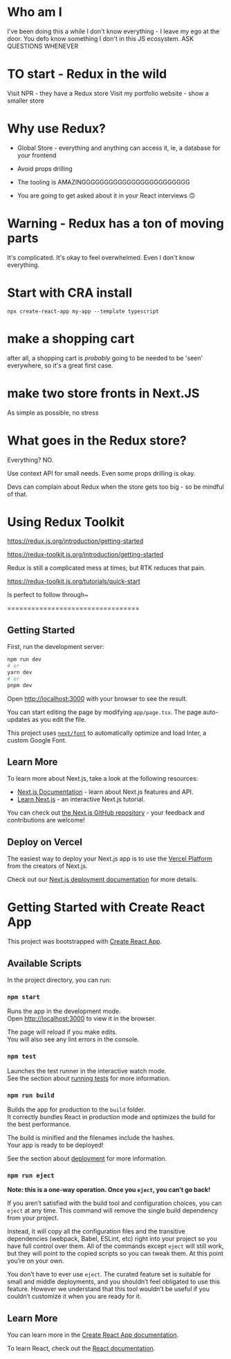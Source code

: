 # Who am I

I've been doing this a while
I don't know everything - I leave my ego at the door. You defo know something I don't in this JS ecosystem.
ASK QUESTIONS WHENEVER

# TO start - Redux in the wild

Visit NPR - they have a Redux store
Visit my portfolio website - show a smaller store

# Why use Redux?

- Global Store - everything and anything can access it, ie, a database for your frontend
- Avoid props drilling
- The tooling is AMAZINGGGGGGGGGGGGGGGGGGGGGGGG

- You are going to get asked about it in your React interviews 🙃

# Warning - Redux has a ton of moving parts

It's complicated. It's okay to feel overwhelmed. Even I don't know everything.

# Start with CRA install

```
npx create-react-app my-app --template typescript
```

# make a shopping cart

after all, a shopping cart is _probably_ going to be needed to be 'seen' everywhere, so it's a great first case.

# make two store fronts in Next.JS

As simple as possible, no stress

# What goes in the Redux store?

Everything? NO.

Use context API for small needs. Even some props drilling is okay.

Devs can complain about Redux when the store gets too big - so be mindful of that.

# Using Redux Toolkit

https://redux.js.org/introduction/getting-started

https://redux-toolkit.js.org/introduction/getting-started

Redux is still a complicated mess at times, but RTK reduces that pain.

https://redux-toolkit.js.org/tutorials/quick-start

Is perfect to follow through~

=================================

## Getting Started

First, run the development server:

```bash
npm run dev
# or
yarn dev
# or
pnpm dev
```

Open [http://localhost:3000](http://localhost:3000) with your browser to see the result.

You can start editing the page by modifying `app/page.tsx`. The page auto-updates as you edit the file.

This project uses [`next/font`](https://nextjs.org/docs/basic-features/font-optimization) to automatically optimize and load Inter, a custom Google Font.

## Learn More

To learn more about Next.js, take a look at the following resources:

- [Next.js Documentation](https://nextjs.org/docs) - learn about Next.js features and API.
- [Learn Next.js](https://nextjs.org/learn) - an interactive Next.js tutorial.

You can check out [the Next.js GitHub repository](https://github.com/vercel/next.js/) - your feedback and contributions are welcome!

## Deploy on Vercel

The easiest way to deploy your Next.js app is to use the [Vercel Platform](https://vercel.com/new?utm_medium=default-template&filter=next.js&utm_source=create-next-app&utm_campaign=create-next-app-readme) from the creators of Next.js.

Check out our [Next.js deployment documentation](https://nextjs.org/docs/deployment) for more details.

# Getting Started with Create React App

This project was bootstrapped with [Create React App](https://github.com/facebook/create-react-app).

## Available Scripts

In the project directory, you can run:

### `npm start`

Runs the app in the development mode.\
Open [http://localhost:3000](http://localhost:3000) to view it in the browser.

The page will reload if you make edits.\
You will also see any lint errors in the console.

### `npm test`

Launches the test runner in the interactive watch mode.\
See the section about [running tests](https://facebook.github.io/create-react-app/docs/running-tests) for more information.

### `npm run build`

Builds the app for production to the `build` folder.\
It correctly bundles React in production mode and optimizes the build for the best performance.

The build is minified and the filenames include the hashes.\
Your app is ready to be deployed!

See the section about [deployment](https://facebook.github.io/create-react-app/docs/deployment) for more information.

### `npm run eject`

**Note: this is a one-way operation. Once you `eject`, you can’t go back!**

If you aren’t satisfied with the build tool and configuration choices, you can `eject` at any time. This command will remove the single build dependency from your project.

Instead, it will copy all the configuration files and the transitive dependencies (webpack, Babel, ESLint, etc) right into your project so you have full control over them. All of the commands except `eject` will still work, but they will point to the copied scripts so you can tweak them. At this point you’re on your own.

You don’t have to ever use `eject`. The curated feature set is suitable for small and middle deployments, and you shouldn’t feel obligated to use this feature. However we understand that this tool wouldn’t be useful if you couldn’t customize it when you are ready for it.

## Learn More

You can learn more in the [Create React App documentation](https://facebook.github.io/create-react-app/docs/getting-started).

To learn React, check out the [React documentation](https://reactjs.org/).
